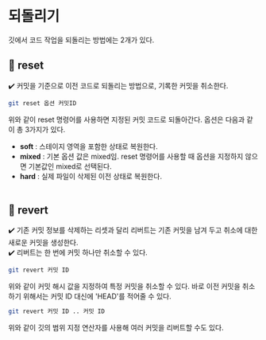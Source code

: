 # 되돌리기
깃에서 코드 작업을 되돌리는 방법에는 2개가 있다.

## 📌 reset
✔️ 커밋을 기준으로 이전 코드로 되돌리는 방법으로, 기록한 커밋을 취소한다.
<br/>

```bash
git reset 옵션 커밋ID
```

위와 같이 reset 명령어를 사용하면 지정된 커밋 코드로 되돌아간다. 옵션은 다음과 같이 총 3가지가 있다.

- **soft** : 스테이지 영역을 포함한 상태로 복원한다.  
- **mixed** : 기본 옵션 값은 mixed임. reset 명령어를 사용할 때 옵션을 지정하지 않으면 기본값인 mixed로 선택된다.  
- **hard** : 실제 파일이 삭제된 이전 상태로 복원한다.
<br/><br/>

## :pushpin: revert
✔️ 기존 커밋 정보를 삭제하는 리셋과 달리 리버트는 기존 커밋을 남겨 두고 취소에 대한 새로운 커밋을 생성한다.   
✔️ 리버트는 한 번에 커밋 하나만 취소할 수 있다.
<br/>

```bash
git revert 커밋 ID
```

위와 같이 커밋 해시 값을 지정하여 특정 커밋을 취소할 수 있다. 바로 이전 커밋을 취소하기 위해서는 커밋 ID 대신에 'HEAD'를 적어줄 수 있다.
<br/>


```bash
git revert 커밋 ID .. 커밋 ID
```

위와 같이 깃의 범위 지정 연산자를 사용해 여러 커밋을 리버트할 수도 있다.
